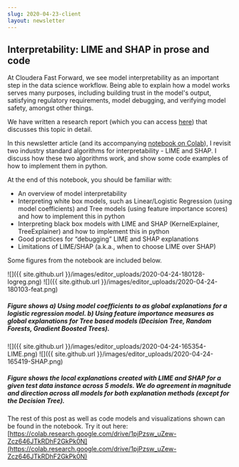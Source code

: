 ```yaml
---
slug: 2020-04-23-client
layout: newsletter
---
```


## Interpretability: LIME and SHAP in prose and code

At Cloudera Fast Forward, we see model interpretability as an important step in the data science workflow. Being able to explain how a model works serves many purposes, including building trust in the model's output, satisfying regulatory requirements, model debugging, and verifying model safety, amongst other things. 

We have written a research report (which you can access [here](https://ff06-2020.fastforwardlabs.com/)) that discusses this topic in detail.

In this newsletter article (and its accompanying [notebook on Colab](https://colab.research.google.com/drive/1pjPzsw_uZew-Zcz646JTkRDhF2GkPk0N)), I revisit two industry standard algorithms for interpretability - LIME and SHAP. I discuss how these two algorithms work, and show some code examples of how to implement them in python. 

At the end of this notebook, you should be familiar with: 
* An overview of model interpretability
* Interpreting white box models, such as Linear/Logistic Regression (using model coefficients) and Tree models (using feature importance scores) and how to implement this in python
* Interpreting black box models with LIME and SHAP (KernelExplainer, TreeExplainer) and how to implement this in python
* Good practices for “debugging” LIME and SHAP explanations
* Limitations of LIME/SHAP (a.k.a., when to choose LIME over SHAP)
 
Some figures from the notebook are included below.

![]({{ site.github.url }}/images/editor_uploads/2020-04-24-180128-logreg.png)
![]({{ site.github.url }}/images/editor_uploads/2020-04-24-180103-feat.png)
##### Figure shows a) Using model coefficients to as global explanations for a logistic regression model. b) Using feature importance measures as global explanations for Tree based models (Decision Tree, Random Forests, Gradient Boosted Trees).

![]({{ site.github.url }}/images/editor_uploads/2020-04-24-165354-LIME.png)
![]({{ site.github.url }}/images/editor_uploads/2020-04-24-165419-SHAP.png)
##### Figure shows the local explanations created with LIME and SHAP for a given test data instance across 5 models. We do agreement in magnitude and direction across all models for both explanation methods (except for the Decision Tree).


The rest of this post as well as code models and visualizations shown can be found in the notebook.  Try it out here: 
[https://colab.research.google.com/drive/1pjPzsw_uZew-Zcz646JTkRDhF2GkPk0N](https://colab.research.google.com/drive/1pjPzsw_uZew-Zcz646JTkRDhF2GkPk0N)
